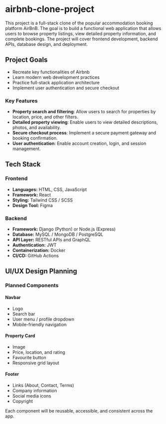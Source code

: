 # airbnb-clone-project
This project is a full-stack clone of the popular accommodation booking platform AirBnB. The goal is to build a functional web application that allows users to browse property listings, view detailed property information, and complete bookings. The project will cover frontend development, backend APIs, database design, and deployment.

## Project Goals
- Recreate key functionalities of Airbnb
- Learn modern web development practices
- Practice full-stack application architecture
- Implement user authentication and secure checkout

### Key Features
- **Property search and filtering**: Allow users to search for properties by location, price, and other filters.
- **Detailed property viewing**: Enable users to view detailed descriptions, photos, and availability.
- **Secure checkout process**: Implement a secure payment gateway and booking confirmation.
- **User authentication**: Enable account creation, login, and session management.

## Tech Stack

### Frontend
- **Languages:** HTML, CSS, JavaScript  
- **Framework:** React
- **Styling:** Tailwind CSS / SCSS  
- **Design Tool:** Figma
  
### Backend
- **Framework:** Django (Python) or Node.js (Express)  
- **Database:** MySQL / MongoDB / PostgreSQL  
- **API Layer:** RESTful APIs and GraphQL  
- **Authentication:** JWT  
- **Containerization:** Docker  
- **CI/CD:** GitHub Actions
  
## UI/UX Design Planning
### Planned Components
#### Navbar
- Logo  
- Search bar  
- User menu / profile dropdown  
- Mobile-friendly navigation  
#### Property Card
- Image  
- Price, location, and rating  
- Favourite button  
- Responsive grid layout  
#### Footer
- Links (About, Contact, Terms)  
- Company information  
- Social media icons  
- Copyright  

Each component will be reusable, accessible, and consistent across the app.
